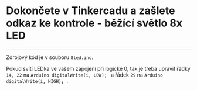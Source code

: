 # Dokončete v Tinkercadu a zašlete odkaz ke kontrole - běžící světlo 8x LED

---

Zdrojový kód je v souboru `8led.ino`.

Pokud svítí LEDka ve vašem zapojení při logické 0, tak je třeba upravit řádky `14, 22` na ```Arduino digitalWrite(i, LOW); ``` a řádek `29` na ```Arduino digitalWrite(i, HIGH); ```.
